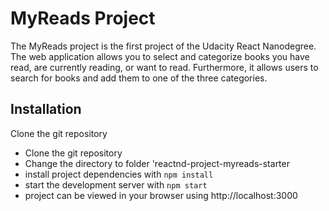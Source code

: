 # MyReads Project

The MyReads project is the first project of the Udacity React Nanodegree. The web application allows you to select and categorize books you have read, are currently reading, or want to read. Furthermore, it allows users to search for books and add them to one of the three categories.

## Installation

Clone the git repository

* Clone the git repository
* Change the directory to folder 'reactnd-project-myreads-starter
* install project dependencies with `npm install`
* start the development server with `npm start`
* project can be viewed in your browser using http://localhost:3000 
